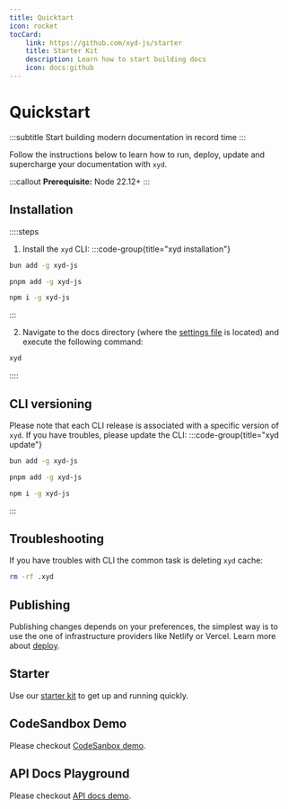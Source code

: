 ```yaml
---
title: Quicktart
icon: rocket
tocCard: 
    link: https://github.com/xyd-js/starter
    title: Starter Kit
    description: Learn how to start building docs
    icon: docs:github
---
```


# Quickstart
:::subtitle
Start building modern documentation in record time
:::

Follow the instructions below to learn how to run, deploy, update and supercharge your documentation with `xyd`.

:::callout
**Prerequisite:**  Node 22.12+
:::

## Installation

::::steps
1. Install the <code>xyd</code> CLI:
:::code-group{title="xyd installation"}
```bash bun
bun add -g xyd-js
```

```bash pnpm
pnpm add -g xyd-js
```

```bash npm
npm i -g xyd-js
```
:::

2. Navigate to the docs directory (where the [settings file](/docs/guides/settings) is located) and execute the following command:
```bash [descHead="Info" desc="Above command runs a dev server"]
xyd
```
::::

## CLI versioning
Please note that each CLI release is associated with a specific version of <code>xyd</code>.
If you have troubles, please update the CLI:
:::code-group{title="xyd update"}
```bash bun
bun add -g xyd-js
```

```bash pnpm
pnpm add -g xyd-js
```

```bash npm
npm i -g xyd-js
```
:::

## Troubleshooting
If you have troubles with CLI the common task is deleting `xyd` cache:
```bash
rm -rf .xyd
```


## Publishing
Publishing changes depends on your preferences, the simplest way is to
use the one of infrastructure providers like Netlify or Vercel.
Learn more about [deploy](/docs/guides/deploy).

## Starter
Use our [starter kit](https://github.com/xyd-js/starter) to get up and running quickly.

## CodeSandbox Demo
Please checkout [CodeSanbox demo](https://codesandbox.io/p/github/xyd-js/deploy-samples-codesandbox).

## API Docs Playground
Please checkout [API docs demo](http://apidocs-demo.xyd.dev).
